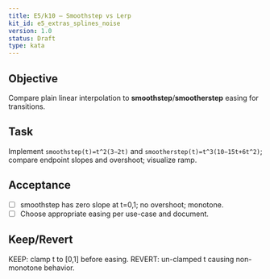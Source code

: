 ```yaml
---
title: E5/k10 — Smoothstep vs Lerp
kit_id: e5_extras_splines_noise
version: 1.0
status: Draft
type: kata
---
```

## Objective
Compare plain linear interpolation to **smoothstep**/**smootherstep** easing for transitions.
## Task
Implement `smoothstep(t)=t^2(3−2t)` and `smootherstep(t)=t^3(10−15t+6t^2)`; compare endpoint slopes and overshoot; visualize ramp.
## Acceptance
- [ ] smoothstep has zero slope at t=0,1; no overshoot; monotone.
- [ ] Choose appropriate easing per use-case and document.
## Keep/Revert
KEEP: clamp t to [0,1] before easing. REVERT: un-clamped t causing non-monotone behavior.